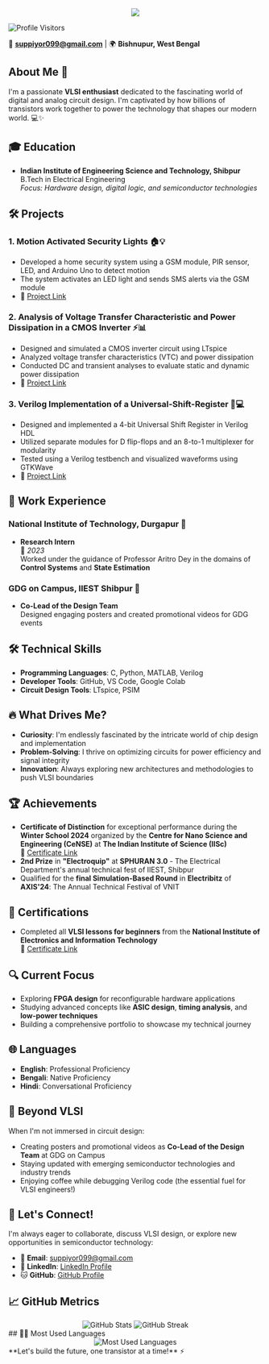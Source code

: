 
<div align="center">
  <img src="https://capsule-render.vercel.app/api?text=Supriyo&nbsp;Roy&animation=fadeIn&type=waving&color=gradient&height=200&fontSize=60&fontAlignY=35"/>
</div>

![Profile Visitors](https://komarev.com/ghpvc/?username=7supriyo&color=brightgreen&style=flat-square&label=Profile+Visitors)

📧 **suppiyor099@gmail.com** | 🌍 **Bishnupur, West Bengal**

## About Me 👋
I'm a passionate **VLSI enthusiast** dedicated to the fascinating world of digital and analog circuit design. I'm captivated by how billions of transistors work together to power the technology that shapes our modern world. 💻✨

## 🎓 Education
- **Indian Institute of Engineering Science and Technology, Shibpur**  
  B.Tech in Electrical Engineering  
  *Focus: Hardware design, digital logic, and semiconductor technologies*

## 🛠️ Projects
### 1. **Motion Activated Security Lights** 🏠💡
- Developed a home security system using a GSM module, PIR sensor, LED, and Arduino Uno to detect motion
- The system activates an LED light and sends SMS alerts via the GSM module
- 🔗 [Project Link](https://github.com/7supriyo/Intruder-Alert-System-Using-Motion-Sensors-and-GSM-Module)

### 2. **Analysis of Voltage Transfer Characteristic and Power Dissipation in a CMOS Inverter** ⚡📊
- Designed and simulated a CMOS inverter circuit using LTspice
- Analyzed voltage transfer characteristics (VTC) and power dissipation
- Conducted DC and transient analyses to evaluate static and dynamic power dissipation
- 🔗 [Project Link](https://github.com/7supriyo/Analysis-of-Voltage-Transfer-Characteristic-and-Power-Dissipation-in-a-CMOS-Inverter-using-LTspice)

### 3. **Verilog Implementation of a Universal-Shift-Register** 🔄💻
- Designed and implemented a 4-bit Universal Shift Register in Verilog HDL
- Utilized separate modules for D flip-flops and an 8-to-1 multiplexer for modularity
- Tested using a Verilog testbench and visualized waveforms using GTKWave
- 🔗 [Project Link](https://github.com/7supriyo/Verilog-Implementation-of-a-Universal-Shift-Register)

## 💼 Work Experience
### **National Institute of Technology, Durgapur** 🏫
- **Research Intern**  
  📅 *2023*  
  Worked under the guidance of Professor Aritro Dey in the domains of **Control Systems** and **State Estimation**

### **GDG on Campus, IIEST Shibpur** 🎨
- **Co-Lead of the Design Team**  
  Designed engaging posters and created promotional videos for GDG events

## 🛠️ Technical Skills
- **Programming Languages**: C, Python, MATLAB, Verilog
- **Developer Tools**: GitHub, VS Code, Google Colab
- **Circuit Design Tools**: LTspice, PSIM

## 🔥 What Drives Me?
- **Curiosity**: I'm endlessly fascinated by the intricate world of chip design and implementation
- **Problem-Solving**: I thrive on optimizing circuits for power efficiency and signal integrity
- **Innovation**: Always exploring new architectures and methodologies to push VLSI boundaries

## 🏆 Achievements
- **Certificate of Distinction** for exceptional performance during the **Winter School 2024** organized by the **Centre for Nano Science and Engineering (CeNSE)** at **The Indian Institute of Science (IISc)**  
  🔗 [Certificate Link](https://www.linkedin.com/posts/supriyo-roy-7abc_i-am-honored-to-announce-that-i-have-been-activity-7291109039336304640-EEyf?utm_source=share&utm_medium=member_desktop&rcm=ACoAADb8gnkBFaPS2hevLUWZUpALS5iztSeeHPk)
- **2nd Prize** in **"Electroquip"** at **SPHURAN 3.0** - The Electrical Department's annual technical fest of IIEST, Shibpur
- Qualified for the **final Simulation-Based Round** in **Electribitz** of **AXIS'24**: The Annual Technical Festival of VNIT

## 📜 Certifications
- Completed all **VLSI lessons for beginners** from the **National Institute of Electronics and Information Technology**  
  🔗 [Certificate Link](#)

## 🔍 Current Focus
- Exploring **FPGA design** for reconfigurable hardware applications
- Studying advanced concepts like **ASIC design**, **timing analysis**, and **low-power techniques**
- Building a comprehensive portfolio to showcase my technical journey

## 🌐 Languages
- **English**: Professional Proficiency
- **Bengali**: Native Proficiency
- **Hindi**: Conversational Proficiency

## 🎨 Beyond VLSI
When I'm not immersed in circuit design:
- Creating posters and promotional videos as **Co-Lead of the Design Team** at GDG on Campus
- Staying updated with emerging semiconductor technologies and industry trends
- Enjoying coffee while debugging Verilog code (the essential fuel for VLSI engineers!)

## 🤝 Let's Connect!
I'm always eager to collaborate, discuss VLSI design, or explore new opportunities in semiconductor technology:
- 📧 **Email**: suppiyor099@gmail.com
- 💼 **LinkedIn**: [LinkedIn Profile](linkedin.com/in/supriyo-roy-7abc)
- 🐱 **GitHub**: [GitHub Profile](https://github.com/7supriyo)
## 📈 GitHub Metrics
<div align="center">
  <img src="https://github-readme-stats.vercel.app/api?username=7supriyo&show_icons=true&theme=radical" alt="GitHub Stats"/>
  <img src="https://github-readme-streak-stats.herokuapp.com/?user=7supriyo&theme=radical" alt="GitHub Streak"/>
</div>
## 👨‍💻 Most Used Languages

<div align="center">
  <img src="https://github-readme-stats.vercel.app/api/top-langs/?username=7supriyo&layout=compact&theme=radical" alt="Most Used Languages"/>
</div>
**Let's build the future, one transistor at a time!** ⚡

